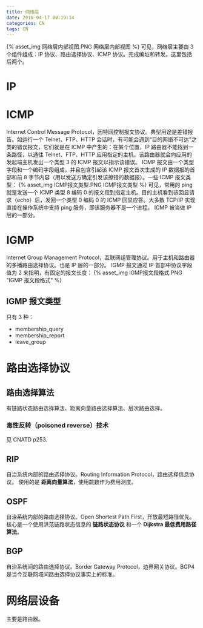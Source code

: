 ```yaml
---
title: 网络层
date: 2018-04-17 00:19:14
categories: CN
tags: CN
---
```

{% asset_img 网络层内部视图.PNG 网络层内部视图 %}
可见，网络层主要由 3 个组件组成：IP 协议、路由选择协议、ICMP 协议。完成编址和转发。这里包括后两个。

# IP

# ICMP
Internet Control Message Protocol，因特网控制报文协议。典型用途是差错报告。如运行一个 Telnet、FTP、HTTP 会话时，有可能会遇到“目的网络不可达”之类的错误报文，它们就是在 ICMP 中产生的：在某个位置，IP 路由器不能找到一条路径，以通往 Telnet、FTP、HTTP 应用指定的主机，该路由器就会向应用的发起端主机发出一个类型 3 的 ICMP 报文以指示该错误。
ICMP 报文由一个类型字段和一个编码字段组成，并且包含引起该 ICMP 报文首次生成的 IP 数据报的首部和前 8 字节内容（用以发送方确定引发该擦错的数据报）。一些 ICMP 报文类型：
{% asset_img ICMP报文类型.PNG ICMP报文类型 %}
可见，常用的 ping 就是发送一个 ICMP 类型 8 编码 0 的报文段到指定主机。目的主机看到该回显请求（echo）后，发回一个类型 0 编码 0 的 ICMP 回显应答。大多数 TCP/IP 实现直接在操作系统中支持 ping 服务，即该服务器不是一个进程。
ICMP 被当做 IP 层的一部分。

# IGMP
Internet Group Management Protocol，互联网组管理协议。用于主机和路由器的多播路由选择协议。也是 IP 层的一部分。
IGMP 报文通过 IP 首部中协议字段值为 2 来指明，有固定的报文长度：
{% asset_img IGMP报文段格式.PNG "IGMP 报文段格式" %}
## IGMP 报文类型
只有 3 种：
* membership_query
* membership_report
* leave_group
 

# 路由选择协议
## 路由选择算法
有链路状态路由选择算法、距离向量路由选择算法、层次路由选择。

### 毒性反转（poisoned reverse）技术
见 CNATD p253.

## RIP
自治系统内部的路由选择协议。Routing Information Protocol，路由选择信息协议。
使用的是 **距离向量算法**，使用跳数作为费用测度。

## OSPF
自治系统内部的路由选择协议。Open Shortest Path First，开放最短路径优先。核心是一个使用洪范链路状态信息的 **链路状态协议** 和一个 **Dijkstra 最低费用路径算法**。

## BGP 
自治系统间的路由选择协议。Border Gateway Protocol，边界网关协议。BGP4 是当今互联网域间路由选择协议事实上的标准。


# 网络层设备
主要是路由器。
